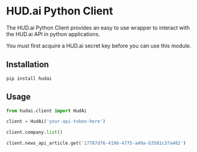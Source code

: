 # HUD.ai Python Client

The HUD.ai Python Client provides an easy to use wrapper to interact with the HUD.ai API in python applications.

You must first acquire a HUD.ai secret key before you can use this module.

## Installation

`pip install hudai`

## Usage

```python
from hudai.client import HudAi

client = HudAi('your-api-token-here')

client.company.list()

client.news_api_article.get('17787d76-4198-4775-a49a-b3581c37a482')
```
